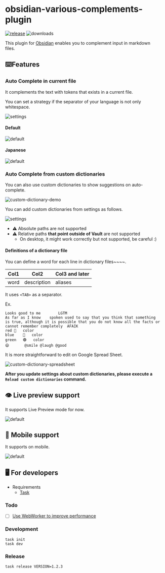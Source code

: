 # obsidian-various-complements-plugin

[![release](https://img.shields.io/github/release/tadashi-aikawa/obsidian-various-complements-plugin.svg)](https://github.com/tadashi-aikawa/obsidian-various-complements-plugin/releases/latest)
![downloads](https://img.shields.io/github/downloads/tadashi-aikawa/obsidian-various-complements-plugin/total)

This plugin for [Obsidian] enables you to complement input in markdown files.

## ⌨️Features

### Auto Complete in current file

It complements the text with tokens that exists in a current file.

You can set a strategy if the separator of your language is not only whitespace.

![settings](https://raw.githubusercontent.com/tadashi-aikawa/obsidian-various-complements-plugin/main/demo/settings.png)

#### Default

![default](https://raw.githubusercontent.com/tadashi-aikawa/obsidian-various-complements-plugin/main/demo/default.gif)

#### Japanese

![default](https://raw.githubusercontent.com/tadashi-aikawa/obsidian-various-complements-plugin/main/demo/japanese.gif)

### Auto Complete from custom dictionaries

You can also use custom dictionaries to show suggestions on auto-complete.

![custom-dictionary-demo](https://raw.githubusercontent.com/tadashi-aikawa/obsidian-various-complements-plugin/main/demo/custom-dictionary-demo.gif)

You can add custom dictionaries from settings as follows.

![settings](https://github.com/tadashi-aikawa/obsidian-various-complements-plugin/blob/main/demo/setting-custom-directories.png?raw=true)

- ⚠ Absolute paths are not supported
- ⚠ Relative paths **that point outside of Vault** are not supported
  - On desktop, it might work correctly but not supported, be careful :)

#### Definitions of a dictionary file

You can define a word for each line in dictionary files~~~~.

| Col1 | Col2        | Col3 and later |
| ---- | ----------- | -------------- |
| word | description | aliases        |

It uses `<TAB>` as a separator.

Ex.
```
Looks good to me		LGTM
As far as I know	spoken used to say that you think that something is true, although it is possible that you do not know all the facts or cannot remember completely	AFAIK
red	🔴	color
blue	🔵	color
green	🟢	color
😄		@smile @laugh @good
```

It is more straightforward to edit on Google Spread Sheet.

![custom-dictionary-spreadsheet](https://raw.githubusercontent.com/tadashi-aikawa/obsidian-various-complements-plugin/main/demo/custom-dictionary-spreadsheet.png)

**After you update settings about custom dictionaries, please execute a `Reload custom dictionaries` command.**


## 👁 Live preview support

It supports Live Preview mode for now.

![default](https://raw.githubusercontent.com/tadashi-aikawa/obsidian-various-complements-plugin/main/demo/livepreview.gif)

## 📱 Mobile support

It supports on mobile.

![default](https://raw.githubusercontent.com/tadashi-aikawa/obsidian-various-complements-plugin/main/demo/mobile.gif)

## 🖥️ For developers

- Requirements
    - [Task]

### Todo

- [ ] [Use WebWorker to improve performance](https://github.com/obsidianmd/obsidian-releases/pull/155#issuecomment-774930410)

### Development

```console
task init
task dev
```

### Release

```
task release VERSION=1.2.3
```

[Obsidian]: https://obsidian.md/
[Task]: https://github.com/go-task/task
